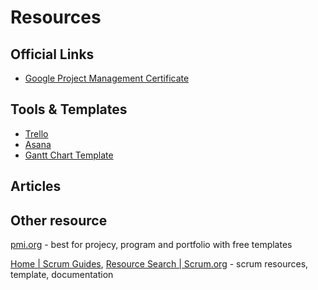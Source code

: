 # Resources

## Official Links

- [Google Project Management Certificate](https://www.coursera.org/professional-certificates/google-project-management)

## Tools & Templates

- [Trello](https://trello.com/)
- [Asana](https://asana.com/)
- [Gantt Chart Template](https://www.smartsheet.com/free-gantt-chart-excel-templates)

## Articles

## Other resource

[pmi.org](https://www.pmi.org/) - best for projecy, program and portfolio with free templates

[Home | Scrum Guides](https://scrumguides.org/index.html), [Resource Search | Scrum.org](https://www.scrum.org/resources) - scrum resources, template, documentation
